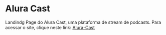 # Alura Cast

Landindg Page do Alura Cast, uma plataforma de stream de podcasts.
Para acessar o site, clique neste link: [Alura-Cast](https://aluracast-nine.vercel.app/)
